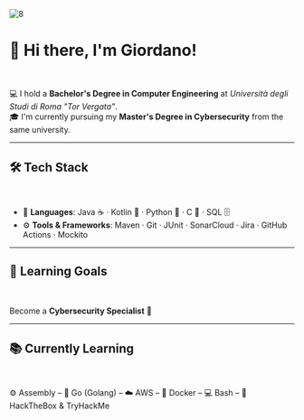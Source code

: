 ![8](https://github.com/user-attachments/assets/62491f7c-b87d-490c-8a34-b1eb2d20ac58)

# 👋 Hi there, I'm Giordano!
<br>

💻 I hold a **Bachelor's Degree in Computer Engineering** at *Università degli Studi di Roma "Tor Vergata"*.  
🎓 I'm currently pursuing my **Master's Degree in Cybersecurity** from the same university.

---

## 🛠️ Tech Stack
<br>

- 💬 **Languages**: Java ☕ · Kotlin 🤖 · Python 🐍 · C 🔧  · SQL 🗄️
- ⚙️ **Tools & Frameworks**: Maven · Git · JUnit · SonarCloud · Jira · GitHub Actions · Mockito

---

## 🎯 Learning Goals
<br>

Become a **Cybersecurity Specialist** 🔐

---

## 📚 Currently Learning
<br>

⚙️ Assembly – 🐹 Go (Golang) – ☁️ AWS – 🐳 Docker – 💻 Bash –  🚩 HackTheBox & TryHackMe
